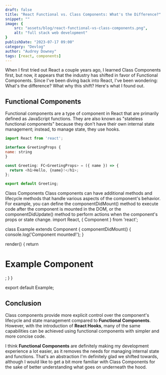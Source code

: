 ```yaml
---
draft: false
title: "React Functional vs. Class Components: What's the Difference?"
snippet: ""
image: {
    src: "assets/blog/react-functional-vs-class-components.png",
    alt: "full stack web development"
}
publishDate: "2023-07-17 09:00"
category: "Devlog"
author: "Audrey Downey"
tags: [react, components]
---
```

 
When I first tried out React a couple years ago, I learned Class Components first, but now, it appears that the industry has shifted in favor of Functional Components.  Since I've been diving back into React, I've been wondering: What's the difference?  What why this shift?  Here's what I found out.

## Functional Components
Functional components are a type of component in React that are primarily defined as JavaScript functions. They are also known as "stateless functional components" because they don't have their own internal state management; instead, to manage state, they use hooks.

```javascript
import React from 'react';

interface GreetingProps {
name: string
}

const Greeting: FC<GreetingProps> = ({ name }) => {
  return <h1>Hello, {name}!</h1>;
};

export default Greeting;
```

Class Components
Class components can have additional methods and lifecycle methods that handle various aspects of the component's behavior. For example, you can define the componentDidMount() method to execute code after the component is mounted in the DOM, or the componentDidUpdate() method to perform actions when the component's props or state change.
import React, { Component } from 'react';

class Example extends Component {
  componentDidMount() {
    console.log('Component mounted!');
  }

  render() {
    return <h1>Example Component</h1>;
  }
}

export default Example;

## Conclusion
Class components provide more explicit control over the component's lifecycle and state management compared to **Functional Components**. However, with the introduction of **React Hooks**, many of the same capabilities can be achieved using functional components with simpler and more concise code.

I think **Functional Components** are definitely making my development experience a lot easier, as it removes the needs for managing internal state and functions.  That's an abstraction I'm definitely glad we shifted towards, although I would like to get a bit more familiar with Class Components for the sake of better understanding what goes on underneath the hood.